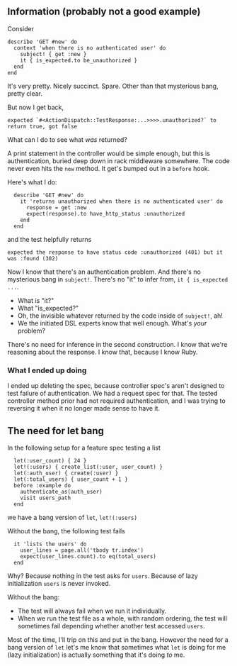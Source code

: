 ## Information (probably not a good example)

Consider
```
describe 'GET #new' do
  context 'when there is no authenticated user' do
    subject! { get :new }
    it { is_expected.to be_unauthorized }
  end
end
```
It's very pretty. Nicely succinct. Spare. Other than that mysterious bang,
pretty clear.

But now I get back,
```
expected `#<ActionDispatch::TestResponse:...>>>>.unauthorized?` to return true, got false
```

What can I do to see what *was* returned?

A print statement in the controller would be simple enough, but this is authentication,
buried deep down in rack middleware somewhere. The code never even hits the
`new` method. It get's bumped out in a `before` hook.

Here's what I do:
```
  describe 'GET #new' do
    it 'returns unauthorized when there is no authenticated user' do
      response = get :new
      expect(response).to have_http_status :unauthorized
    end
  end
```
and the test helpfully returns
```
expected the response to have status code :unauthorized (401) but it was :found (302)
```
Now I know that there's an authentication problem.
And there's no mysterious bang in `subject!`.
There's no "it" to infer from, `it { is_expected ...`.

- What is "it?"
- What "is_expected?"
- Oh, the invisible whatever returned by the code inside of `subject!`, ah!
- We the initiated DSL experts know that well enough. What's *your* problem?

There's no need for inference in the second construction.
I know that we're reasoning about the response.
I know that, because I know Ruby.

### What I ended up doing
I ended up deleting the spec, because controller spec's aren't designed
to test failure of authentication. We had a request spec for that.
The tested controller method prior had not required authentication,
and I was trying to reversing it when it no longer made sense to have it.

## The need for let bang
In the following setup for a feature spec testing a list
```
  let(:user_count) { 24 }
  let!(:users) { create_list(:user, user_count) }
  let(:auth_user) { create(:user) }
  let(:total_users) { user_count + 1 }
  before :example do
    authenticate_as(auth_user)
    visit users_path
  end
```
we have a bang version of `let`, `let!(:users)`

Without the bang, the following test fails
```
  it 'lists the users' do
    user_lines = page.all('tbody tr.index')
    expect(user_lines.count).to eq(total_users)
  end
```
Why? Because nothing in the test asks for `users`. Because of lazy
initialization `users` is never invoked.

Without the bang:
- The test will always fail when we run it individually.
- When we run the test file as a whole, with random ordering,
the test will sometimes fail depending whether another test
accessed `users`.

Most of the time, I'll trip on this and put in the bang.
However the need for a bang version of `let` let's me know that
sometimes what `let` is doing for me (lazy initialization) is
actually something that it's doing *to* me.

